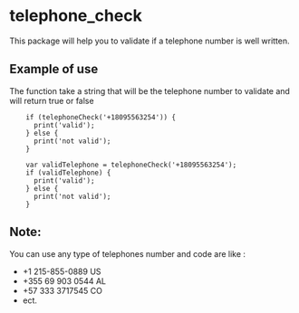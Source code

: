 # telephone_check

This package will help you to validate if a telephone number is well written.

## Example of use

The function take a string that will be the telephone number to validate and will return true or false

```
    if (telephoneCheck('+18095563254')) {
      print('valid');
    } else {
      print('not valid');
    }
```

```
    var validTelephone = telephoneCheck('+18095563254');
    if (validTelephone) {
      print('valid');
    } else {
      print('not valid');
    }
```

## Note:

You can use any type of telephones number and code are like :

- +1 215-855-0889 US
- +355 69 903 0544 AL
- +57 333 3717545 CO
- ect.

